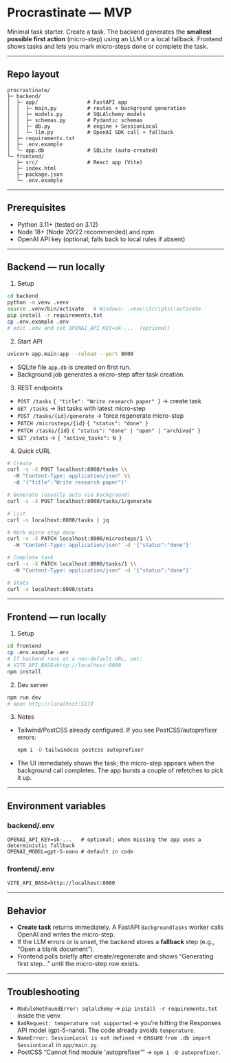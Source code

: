 # Procrastinate — MVP

Minimal task starter. Create a task. The backend generates the **smallest possible first action** (micro-step) using an LLM or a local fallback. Frontend shows tasks and lets you mark micro-steps done or complete the task.

---

## Repo layout

```
procrastinate/
├─ backend/
│  ├─ app/                # FastAPI app
│  │  ├─ main.py          # routes + background generation
│  │  ├─ models.py        # SQLAlchemy models
│  │  ├─ schemas.py       # Pydantic schemas
│  │  ├─ db.py            # engine + SessionLocal
│  │  └─ llm.py           # OpenAI SDK call + fallback
│  ├─ requirements.txt
│  ├─ .env.example
│  └─ app.db              # SQLite (auto-created)
└─ frontend/
   ├─ src/                # React app (Vite)
   ├─ index.html
   ├─ package.json
   └─ .env.example
```

---

## Prerequisites

- Python 3.11+ (tested on 3.12)
- Node 18+ (Node 20/22 recommended) and npm
- OpenAI API key (optional; falls back to local rules if absent)

---

## Backend — run locally

1. Setup

```bash
cd backend
python -m venv .venv
source .venv/bin/activate   # Windows: .venv\\Scripts\\activate
pip install -r requirements.txt
cp .env.example .env
# edit .env and set OPENAI_API_KEY=sk-...  (optional)
```

2. Start API

```bash
uvicorn app.main:app --reload --port 8000
```

- SQLite file `app.db` is created on first run.
- Background job generates a micro-step after task creation.

3. REST endpoints

- `POST /tasks` `{ "title": "Write research paper" }` → create task
- `GET /tasks` → list tasks with latest micro-step
- `POST /tasks/{id}/generate` → force regenerate micro-step
- `PATCH /microsteps/{id}` `{ "status": "done" }`
- `PATCH /tasks/{id}` `{ "status": "done" | "open" | "archived" }`
- `GET /stats` → `{ "active_tasks": N }`

4. Quick cURL

```bash
# Create
curl -s -X POST localhost:8000/tasks \\
  -H "Content-Type: application/json" \\
  -d '{"title":"Write research paper"}'

# Generate (usually auto via background)
curl -s -X POST localhost:8000/tasks/1/generate

# List
curl -s localhost:8000/tasks | jq

# Mark micro-step done
curl -s -X PATCH localhost:8000/microsteps/1 \\
  -H "Content-Type: application/json" -d '{"status":"done"}'

# Complete task
curl -s -X PATCH localhost:8000/tasks/1 \\
  -H "Content-Type: application/json" -d '{"status":"done"}'

# Stats
curl -s localhost:8000/stats
```

---

## Frontend — run locally

1. Setup

```bash
cd frontend
cp .env.example .env
# If backend runs at a non-default URL, set:
# VITE_API_BASE=http://localhost:8000
npm install
```

2. Dev server

```bash
npm run dev
# open http://localhost:5173
```

3. Notes

- Tailwind/PostCSS already configured. If you see PostCSS/autoprefixer errors:
  ```bash
  npm i -D tailwindcss postcss autoprefixer
  ```
- The UI immediately shows the task; the micro-step appears when the background call completes. The app bursts a couple of refetches to pick it up.

---

## Environment variables

### backend/.env

```
OPENAI_API_KEY=sk-...   # optional; when missing the app uses a deterministic fallback
OPENAI_MODEL=gpt-5-nano # default in code
```

### frontend/.env

```
VITE_API_BASE=http://localhost:8000
```

---

## Behavior

- **Create task** returns immediately. A FastAPI `BackgroundTasks` worker calls OpenAI and writes the micro-step.
- If the LLM errors or is unset, the backend stores a **fallback** step (e.g., “Open a blank document”).
- Frontend polls briefly after create/regenerate and shows “Generating first step…” until the micro-step row exists.

---

## Troubleshooting

- `ModuleNotFoundError: sqlalchemy` → `pip install -r requirements.txt` inside the venv.
- `BadRequest: temperature not supported` → you’re hitting the Responses API model (gpt-5-nano). The code already avoids `temperature`.
- `NameError: SessionLocal is not defined` → ensure `from .db import SessionLocal` in `app/main.py`.
- PostCSS “Cannot find module 'autoprefixer'” → `npm i -D autoprefixer`.
